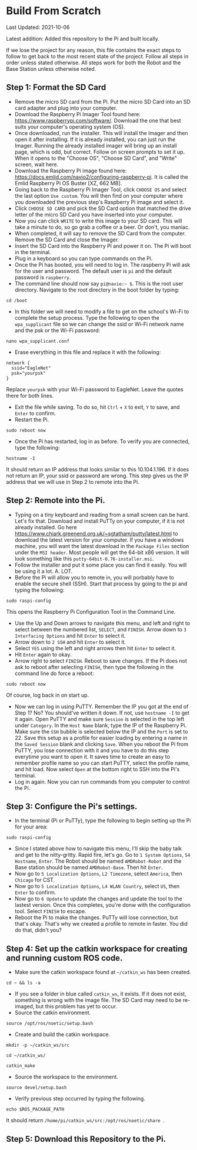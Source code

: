 # Build From Scratch
Last Updated: 2021-10-06

Latest addition: Added this repository to the Pi and built locally.

If we lose the project for any reason, this file contains the exact steps to follow to get back to the most recent state of the project.  Follow all steps in order unless stated otherwise.  All steps work for both the Robot and the Base Station unless otherwise noted.

## Step 1: Format the SD Card
- Remove the micro SD card from the Pi.  Put the micro SD Card into an SD card adapter and plug into your computer.
- Download the Raspberry Pi Imager Tool found here: https://www.raspberrypi.com/software/.  Download the one that best suits your computer's operating system (OS).
- Once downloaded, run the installer.  This will install the Imager and then open it after installing.  If it is already installed, you can just run the Imager.  Running the already installed imager will bring up an install page, which is odd, but correct.  Follow on screen prompts to set it up.  When it opens to the "Choose OS", "Choose SD Card", and "Write" screen, wait here.
- Download the Raspberry Pi image found here: https://docs.emlid.com/navio2/configuring-raspberry-pi.  It is called the Emlid Raspberry Pi OS Buster [XZ, 662 MB].
- Going back to the Raspberry Pi Imager Tool, click `CHOOSE OS` and select the last option `Use custom`.  You will then find on your computer where you downloaded the previous step's Raspberry Pi image and select it.
- Click `CHOOSE SD CARD` and pick the SD Card option that matched the drive letter of the micro SD Card you have inserted into your computer.
- Now you can click `WRITE` to write this image to your SD card.  This will take a minute to do, so go grab a coffee or a beer. Or don't, you maniac.
- When completed, it will say to remove the SD Card from the computer.  Remove the SD Card and close the Imager.
- Insert the SD Card into the Raspberry Pi and power it on.  The Pi will boot in the terminal.
- Plug in a keyboard so you can type commands on the Pi.
- Once the Pi has booted, you will need to log in.  The raspberry Pi will ask for the user and password.  The default user is `pi` and the default password is `raspberry`.
- The command line should now say `pi@navio:~ $`.  This is the root user directory.  Navigate to the root directory in the boot folder by typing:
```
cd /boot
```
- In this folder we will need to modify a file to get on the school's Wi-Fi to complete the setup process.  Type the following to open the `wpa_supplicant` file so we can change the ssid or Wi-Fi network name and the psk or the Wi-Fi password:
```
nano wpa_supplicant.conf
```
- Erase everything in this file and replace it with the following:
```
network {
  ssid="EagleNet"
  psk="yourpsk"
}
```
Replace `yourpsk` with your Wi-Fi password to EagleNet.  Leave the quotes there for both lines.
- Exit the file while saving.  To do so, hit `Ctrl` + `X` to exit, `Y` to save, and `Enter` to confirm.
- Restart the Pi.
```
sudo reboot now
```
- Once the Pi has restarted, log in as before.  To verify you are connected, type the following:
```
hostname -I
```
It should return an IP address that looks similar to this 10.104.1.196.  If it does not return an IP, your ssid or password are wrong.  This step gives us the IP address that we will use in Step 2 to remote into the Pi.

## Step 2: Remote into the Pi.
- Typing on a tiny keyboard and reading from a small screen can be hard.  Let's fix that.  Download and install PuTTy on your computer, if it is not already installed.  Go here https://www.chiark.greenend.org.uk/~sgtatham/putty/latest.html to download the latest version for your computer.  If you have a windows machine, you will want the latest download in the `Package Files` section under the `MSI header`.  Most people will get the 64-bit x86 version.  It will look something like this `putty-64bit-0.76-installer.msi`.
- Follow the installer and put it some place you can find it easily.  You will be using it a lot. A. LOT.
- Before the Pi will allow you to remote in, you will porbably have to enable the secure shell (SSH).  Start that process by going to the pi and typing the following:
```
sudo raspi-config
```
This opens the Raspberry Pi Configuration Tool in the Command Line.
- Use the Up and Down arrows to navigate this menu, and left and right to select between the numbered list, `SELECT`, and `FINISH`.  Arrow down to `3 Interfacing Options` and hit `Enter` to select it.
- Arrow down to `2 SSH` and hit `Enter` to select it.
- Select `YES` using the left and right arrows then hit `Enter` to select it.
- Hit `Enter` again to okay.
- Arrow right to select `FINISH`.  Reboot to save changes.  If the Pi does not ask to reboot after selecting `FINISH`, then type the following in the command line do force a reboot:
```
sudo reboot now
```
Of course, log back in on start up.
- Now we can log in using PuTTY.  Remember the IP you got at the end of Step 1? No? You should've written it down.  If not, use `hostname -I` to get it again.  Open PuTTY and make sure `Session` is selected in the top left under `Category`.  In the `Host Name` blank, type the IP of the Raspberry Pi.  Make sure the `SSH` bubble is selected below the IP and the `Port` is set to 22.  Save this setup as a profile for easier loading by entering a name in the `Saved Session` blank and clicking `Save`.  When you reboot the Pi from PuTTY, you lose connection with it and you have to do this step everytime you want to open it.  It saves time to create an easy to remember profile name so you can start PuTTY, select the profile name, and hit load.  Now select `Open` at the bottom right to SSH into the Pi's terminal.
- Log in again.  Now you can run commands from you computer to control the Pi.

## Step 3: Configure the Pi's settings.
- In the terminal (Pi or PuTTy), type the following to begin setting up the Pi for your area:
```
sudo raspi-config
```
- Since I stated above how to navigate this menu, I'll skip the baby talk and get to the nitty-gritty.  Rapid fire, let's go.  Go to `1 System Options`, `S4 Hostname`, `Enter`.  The Robot should be named `AMDRobot-Robot` and the Base station should be named `AMDRobot-Base`.  Then hit `Enter`.
- Now go to `5 Localization Options`, `L2 Timezone`, select `America`, then `Chicago` for CST.
- Now go to `5 Localization Options`, `L4 WLAN Country`, select `US`, then `Enter` to confirm.
- Now go to `6 Update` to update the changes and update the tool to the lastest version.  Once this completes, you're donw with the configuration tool.  Select `FINISH` to escape.
- Reboot the Pi to make the changes.  PuTTy will lose connection, but that's okay.  That's why we created a profile to remote in faster.  You did do that, didn't you?

## Step 4: Set up the catkin workspace for creating and running custom ROS code.
- Make sure the catkin workspace found at `~/catkin_ws` has been created.
```
cd ~ && ls -a
```
- If you see a folder in blue called `catkin_ws`, it exists.  If it does not exist, something is wrong with the image file.  The SD Card may need to be re-imaged, but this problem has yet to occur.
- Source the catkin environment.
```
source /opt/ros/noetic/setup.bash
```
- Create and build the catkin workspace.
```
mkdir -p ~/catkin_ws/src 
```
```
cd ~/catkin_ws/ 
```
```
catkin_make
```
- Source the workspace to the environment.
```
source devel/setup.bash
```
- Verify previous step occurred by typing the following.
```
echo $ROS_PACKAGE_PATH 
```
It should return `/home/pi/catkin_ws/src:/opt/ros/noetic/share `.

## Step 5: Download this Repository to the Pi.
